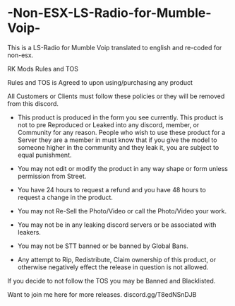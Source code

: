 # -Non-ESX-LS-Radio-for-Mumble-Voip-
This is a LS-Radio for Mumble Voip translated to english and re-coded for non-esx.

RK Mods Rules and TOS

Rules and TOS is Agreed to upon using/purchasing any product

All Customers or Clients must follow these policies or they will be removed from this discord.

- This product is produced in the form you see currently. This product is not to pre Reproduced or Leaked into any discord, member, or Community for any reason. People who wish to use these product for a Server they are a member in must know that if you give the model to someone higher in the community and they leak it, you are subject to equal punishment.

- You may not edit or modify the product in any way shape or form unless permission from Street.

- You have 24 hours to request a refund and you have 48 hours to request a change in the product.

- You may not Re-Sell the Photo/Video or call the Photo/Video your work.

- You may not be in any leaking discord servers or be associated with leakers.

- You may not be STT banned or be banned by Global Bans.

- Any attempt to Rip, Redistribute, Claim ownership of this product, or otherwise negatively effect the release in question is not allowed.

If you decide to not follow the TOS you may be Banned and Blacklisted.

Want to join me here for more releases. discord.gg/T8edNSnDJB

